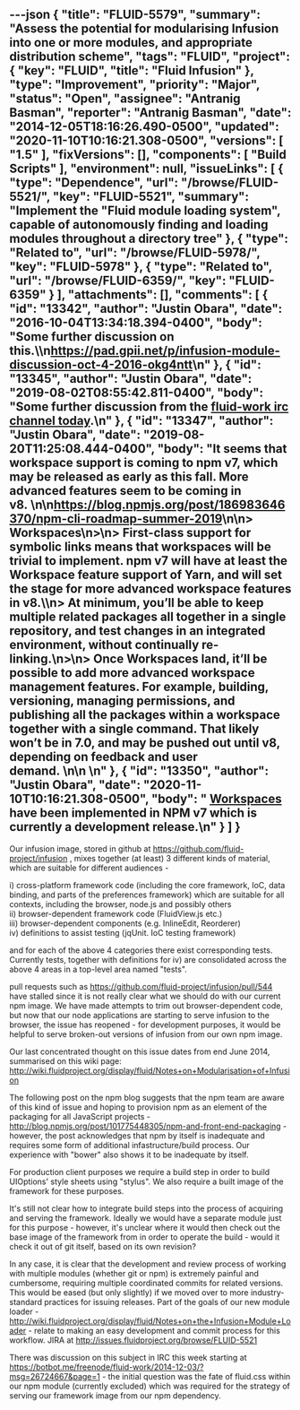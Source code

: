 ---json
{
  "title": "FLUID-5579",
  "summary": "Assess the potential for modularising Infusion into one or more modules, and appropriate distribution scheme",
  "tags": "FLUID",
  "project": {
    "key": "FLUID",
    "title": "Fluid Infusion"
  },
  "type": "Improvement",
  "priority": "Major",
  "status": "Open",
  "assignee": "Antranig Basman",
  "reporter": "Antranig Basman",
  "date": "2014-12-05T18:16:26.490-0500",
  "updated": "2020-11-10T10:16:21.308-0500",
  "versions": [
    "1.5"
  ],
  "fixVersions": [],
  "components": [
    "Build Scripts"
  ],
  "environment": null,
  "issueLinks": [
    {
      "type": "Dependence",
      "url": "/browse/FLUID-5521/",
      "key": "FLUID-5521",
      "summary": "Implement the \"Fluid module loading system\", capable of autonomously finding and loading modules throughout a directory tree"
    },
    {
      "type": "Related to",
      "url": "/browse/FLUID-5978/",
      "key": "FLUID-5978"
    },
    {
      "type": "Related to",
      "url": "/browse/FLUID-6359/",
      "key": "FLUID-6359"
    }
  ],
  "attachments": [],
  "comments": [
    {
      "id": "13342",
      "author": "Justin Obara",
      "date": "2016-10-04T13:34:18.394-0400",
      "body": "Some further discussion on this.\\\n<https://pad.gpii.net/p/infusion-module-discussion-oct-4-2016-okg4ntt>\n"
    },
    {
      "id": "13345",
      "author": "Justin Obara",
      "date": "2019-08-02T08:55:42.811-0400",
      "body": "Some further discussion from the [fluid-work irc channel today](http://irc-logs.fluidproject.org/%23fluid-work/%23fluid-work.2019-08-02.log).\n"
    },
    {
      "id": "13347",
      "author": "Justin Obara",
      "date": "2019-08-20T11:25:08.444-0400",
      "body": "It seems that workspace support is coming to npm v7, which may be released as early as this fall. More advanced features seem to be coming in v8. \n\n<https://blog.npmjs.org/post/186983646370/npm-cli-roadmap-summer-2019>\n\n> Workspaces\n>\n> First-class support for symbolic links means that workspaces will be trivial to implement. npm v7 will have at least the Workspace feature support of Yarn, and will set the stage for more advanced workspace features in v8.\\\n> At minimum, you’ll be able to keep multiple related packages all together in a single repository, and test changes in an integrated environment, without continually re-linking.\n>\n> Once Workspaces land, it’ll be possible to add more advanced workspace management features. For example, building, versioning, managing permissions, and publishing all the packages within a workspace together with a single command. That likely won’t be in 7.0, and may be pushed out until v8, depending on feedback and user demand. \n\n \n"
    },
    {
      "id": "13350",
      "author": "Justin Obara",
      "date": "2020-11-10T10:16:21.308-0500",
      "body": " [Workspaces](https://docs.npmjs.com/cli/v7/using-npm/workspaces) have been implemented in NPM v7 which is currently a development release.\n"
    }
  ]
}
---
Our infusion image, stored in github at <https://github.com/fluid-project/infusion> , mixes together (at least) 3 different kinds of material, which are suitable for different audiences -&#x20;

i) cross-platform framework code (including the core framework, IoC, data binding, and parts of the preferences framework) which are suitable for all contexts, including the browser, node.js and possibly others\
ii) browser-dependent framework code (FluidView\.js etc.)\
iii) browser-dependent components (e.g. InlineEdit, Reorderer)\
iv) definitions to assist testing (jqUnit. IoC testing framework)

and for each of the above 4 categories there exist corresponding tests. Currently tests, together with definitions for iv) are consolidated across the above 4 areas in a top-level area named "tests".

pull requests such as <https://github.com/fluid-project/infusion/pull/544> have stalled since it is not really clear what we should do with our current npm image. We have made attempts to trim out browser-dependent code, but now that our node applications are starting to serve infusion to the browser, the issue has reopened - for development purposes, it would be helpful to serve broken-out versions of infusion from our own npm image.

Our last concentrated thought on this issue dates from end June 2014, summarised on this wiki page:  <http://wiki.fluidproject.org/display/fluid/Notes+on+Modularisation+of+Infusion>

The following post on the npm blog suggests that the npm team are aware of this kind of issue and hoping to provision npm as an element of the packaging for all JavaScript projects - <http://blog.npmjs.org/post/101775448305/npm-and-front-end-packaging> - however, the post acknowledges that npm by itself is inadequate and requires some form of additional infastructure/build process. Our experience with "bower" also shows it to be inadequate by itself.

For production client purposes we require a build step in order to build UIOptions' style sheets using "stylus". We also require a built image of the framework for these purposes.

It's still not clear how to integrate build steps into the process of acquiring and serving the framework. Ideally we would have a separate module just for this purpose - however, it's unclear where it would then check out the base image of the framework from in order to operate the build - would it check it out of git itself, based on its own revision?

In any case, it is clear that the development and review process of working with multiple modules (whether git or npm) is extremely painful and cumbersome, requiring multiple coordinated commits for related versions. This would be eased (but only slightly) if we moved over to more industry-standard practices for issuing releases. Part of the goals of our new module loader - <http://wiki.fluidproject.org/display/fluid/Notes+on+the+Infusion+Module+Loader> - relate to making an easy development and commit process for this workflow. JIRA at <http://issues.fluidproject.org/browse/FLUID-5521>

There was discussion on this subject in IRC this week starting at <https://botbot.me/freenode/fluid-work/2014-12-03/?msg=26724667&page=1> - the initial question was the fate of fluid.css within our npm module (currently excluded) which was required for the strategy of serving our framework image from our npm dependency.

        